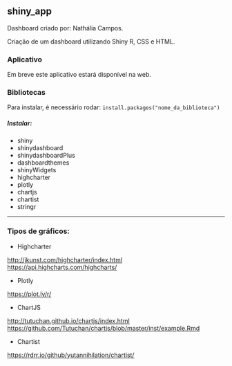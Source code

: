 ## shiny_app

Dashboard criado por: Nathália Campos. 

Criação de um dashboard utilizando Shiny R, CSS e HTML. 

### Aplicativo

Em breve este aplicativo estará disponível na web. 

### Bibliotecas 

Para instalar, é necessário rodar: 
```install.packages("nome_da_biblioteca")```

##### Instalar: 

* shiny
* shinydashboard
* shinydashboardPlus
* dashboardthemes
* shinyWidgets
* highcharter
* plotly
* chartjs
* chartist
* stringr

-------------------------

### Tipos de gráficos: 

* Highcharter

http://jkunst.com/highcharter/index.html   
https://api.highcharts.com/highcharts/

* Plotly

https://plot.ly/r/

* ChartJS

http://tutuchan.github.io/chartjs/index.html   
https://github.com/Tutuchan/chartjs/blob/master/inst/example.Rmd

* Chartist

https://rdrr.io/github/yutannihilation/chartist/

